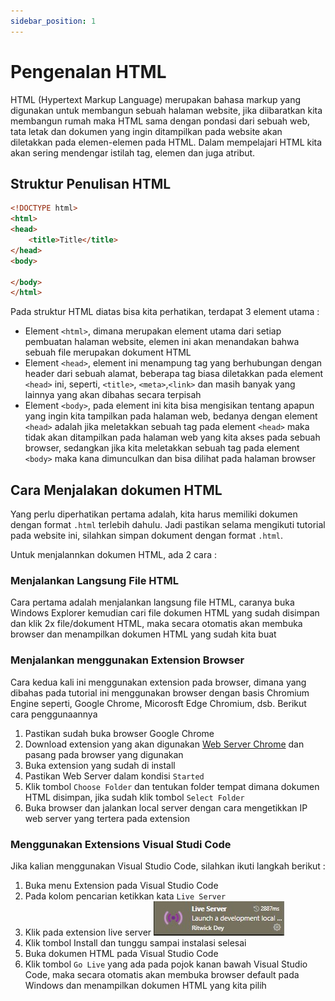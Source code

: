 ```yaml
---
sidebar_position: 1
---
```


# Pengenalan HTML

HTML (Hypertext Markup Language) merupakan bahasa markup yang digunakan untuk membangun sebuah halaman website, jika diibaratkan kita membangun rumah maka HTML sama dengan pondasi dari sebuah web, tata letak dan dokumen yang ingin ditampilkan pada website akan diletakkan pada elemen-elemen pada HTML. Dalam mempelajari HTML kita akan sering mendengar istilah tag, elemen dan juga atribut.

## Struktur Penulisan HTML

```html
<!DOCTYPE html>
<html>
<head>
    <title>Title</title>
</head>
<body>
    
</body>
</html>
```

Pada struktur HTML diatas bisa kita perhatikan, terdapat 3 element utama :

* Element `<html>`, dimana merupakan element utama dari setiap pembuatan halaman website, elemen ini akan menandakan bahwa sebuah file merupakan dokument HTML
* Element `<head>`, element ini menampung  tag yang berhubungan dengan header dari sebuah alamat, beberapa tag biasa diletakkan pada element `<head>` ini, seperti, `<title>`, `<meta>`,`<link>` dan masih banyak yang lainnya yang akan dibahas secara terpisah
* Element `<body>`, pada element ini kita bisa mengisikan tentang apapun yang ingin kita tampilkan pada halaman web, bedanya dengan element `<head>` adalah jika meletakkan sebuah tag pada element `<head>` maka tidak akan ditampilkan pada halaman web yang kita akses pada sebuah browser, sedangkan jika kita meletakkan sebuah tag pada element `<body>` maka kana dimunculkan dan bisa dilihat pada halaman browser

## Cara Menjalakan dokumen HTML

Yang perlu diperhatikan pertama adalah, kita harus memiliki dokumen dengan format `.html` terlebih dahulu. Jadi pastikan selama mengikuti tutorial pada website ini, silahkan simpan dokument dengan format `.html`.

Untuk menjalannkan dokumen HTML, ada 2 cara :

### Menjalankan Langsung File HTML
Cara pertama adalah menjalankan langsung file HTML, caranya buka Windows Explorer kemudian cari file dokumen HTML yang sudah disimpan dan klik 2x file/dokument HTML, maka secara otomatis akan membuka browser dan menampilkan dokumen HTML yang sudah kita buat

### Menjalankan menggunakan Extension Browser
Cara kedua kali ini menggunakan extension pada browser, dimana yang dibahas pada tutorial ini menggunakan browser dengan basis Chromium Engine seperti, Google Chrome, Micorosft Edge Chromium, dsb. Berikut cara penggunaannya

1. Pastikan sudah buka browser Google Chrome
2. Download extension yang akan digunakan [Web Server Chrome](https://chrome.google.com/webstore/detail/web-server-for-chrome/ofhbbkphhbklhfoeikjpcbhemlocgigb) dan pasang pada browser yang digunakan
3. Buka extension yang sudah di install
4. Pastikan Web Server dalam kondisi `Started`
5. Klik tombol `Choose Folder` dan tentukan folder tempat dimana dokumen HTML disimpan, jika sudah klik tombol `Select Folder`
6. Buka browser dan jalankan local server dengan cara mengetikkan IP web server yang tertera pada extension

### Menggunakan Extensions Visual Studi Code

Jika kalian menggunakan Visual Studio Code, silahkan ikuti langkah berikut :

1. Buka menu Extension pada Visual Studio Code
2. Pada kolom pencarian ketikkan kata `Live Server`
3. Klik pada extension live server
![](../../../img/html/ext-live-server.jpg)
4. Klik tombol Install dan tunggu sampai instalasi selesai
5. Buka dokumen HTML pada Visual Studio Code
6. Klik tombol `Go Live` yang ada pada pojok kanan bawah Visual Studio Code, maka secara otomatis akan membuka browser default pada Windows dan menampilkan dokumen HTML yang kita pilih
